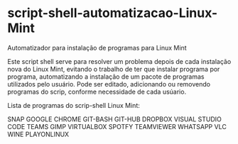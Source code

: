 # script-shell-automatizacao-Linux-Mint

Automatizador para instalação de programas para Linux Mint

Este script shell serve para resolver um problema depois de cada instalação nova do Linux Mint, evitando o trabalho de ter que instalar programa por programa, automatizando a instalação de um pacote de programas utilizados pelo usuário. Pode ser editado, adicionando ou removendo programas do scrip, conforme necessidade de cada usúario. 

Lista de programas do scrip-shell Linux Mint:

SNAP
GOOGLE CHROME
GIT-BASH
GIT-HUB
DROPBOX
VISUAL STUDIO CODE
TEAMS
GIMP
VIRTUALBOX
SPOTFY
TEAMVIEWER
WHATSAPP
VLC
WINE
PLAYONLINUX
